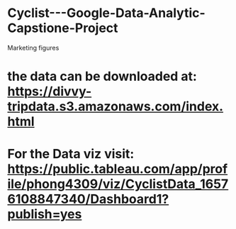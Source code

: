 # Cyclist---Google-Data-Analytic-Capstione-Project
Marketing figures
# the data can be downloaded at: https://divvy-tripdata.s3.amazonaws.com/index.html
# For the Data viz visit: https://public.tableau.com/app/profile/phong4309/viz/CyclistData_16576108847340/Dashboard1?publish=yes
